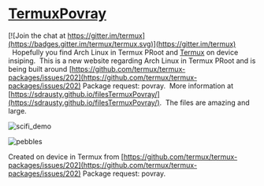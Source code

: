 # [TermuxPovray](https://github.com/sdrausty/TermuxPovray)

[![Join the chat at https://gitter.im/termux](https://badges.gitter.im/termux/termux.svg)](https://gitter.im/termux)  
  
Hopefully you find Arch Linux in Termux PRoot and [Termux](https://termux.com) on device insiping.  This is a new website regarding Arch Linux in Termux PRoot and is being built around [https://github.com/termux/termux-packages/issues/202](https://github.com/termux/termux-packages/issues/202) Package request: povray.  More information at [https://sdrausty.github.io/filesTermuxPovray/](https://sdrausty.github.io/filesTermuxPovray/).  The files are amazing and large.  

![scifi_demo](https://user-images.githubusercontent.com/27742457/31354926-371c5e52-ad06-11e7-8dc6-543bc417e5ba.jpg)

![pebbles](https://sdrausty.github.io/filesTermuxPovray/pebbles/pebbles512.png)

Created on device in Termux from [https://github.com/termux/termux-packages/issues/202](https://github.com/termux/termux-packages/issues/202) Package request: povray.  
               
